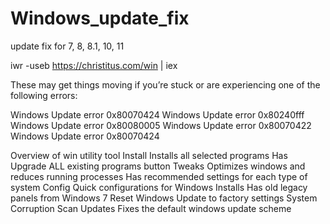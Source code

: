 # Windows_update_fix
update fix for 7, 8, 8.1, 10, 11

iwr -useb https://christitus.com/win | iex 

These may get things moving if you’re stuck or are experiencing one of the following errors:

Windows Update error 0x80070424
Windows Update error 0x80240fff
Windows Update error 0x80080005
Windows Update error 0x80070422
Windows Update error 0x80070424


Overview of win utility tool
Install
Installs all selected programs
Has Upgrade ALL existing programs button
Tweaks
Optimizes windows and reduces running processes
Has recommended settings for each type of system
Config
Quick configurations for Windows Installs
Has old legacy panels from Windows 7
Reset Windows Update to factory settings
System Corruption Scan
Updates
Fixes the default windows update scheme
